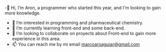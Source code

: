 -👋 Hi, I’m Aron, a programmer who started this year, and I'm looking to gain more knowledge.
- 👀 I’m interested in programming and pharmaceutical chemistry.
- 🌱 I’m currently learning front-end and some back-end.
- 💞️ I’m looking to collaborate on proyects about Front-end to gain more experience in this area. 
- 📫 You can reach me by mi email marcoaroaguiar@gmail.com 
